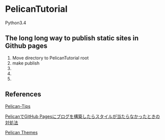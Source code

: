 # PelicanTutorial
Python3.4

## The long long way to publish static sites in Github pages

1. Move directory to PelicanTutorial root 
2. make publish
3. 
4. 
5. 

## References

[Pelican-Tips](http://docs.getpelican.com/en/3.6.3/tips.html)

[PelicanでGitHub Pagesにブログを構築したらスタイルが当たらなかったときの対処法](http://dackdive.hateblo.jp/entry/2015/12/22/161723)

[Pelican Themes](http://www.pelicanthemes.com/)
